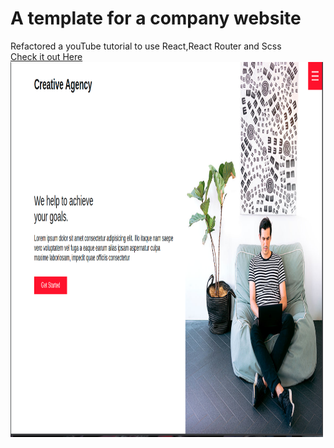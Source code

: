 # A template for a company website
Refactored a youTube tutorial to use React,React Router and Scss <br>
<a href="https://agencydemo.netlify.app/">Check it out Here </a> <br>
<img src="https://github.com/ajanes780/creativeagency/blob/main/src/assets/Demo1.png?raw=true" width="500" height="600">

